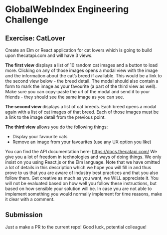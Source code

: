 # GlobalWebIndex Engineering Challenge
## Exercise: CatLover
Create an Elm or React application for cat lovers which is going to build upon thecatapi.com and will have 3 views. 

**The first view** displays a list of 10 random cat images and a button to load more. Clicking on any of those images opens a modal view with the image and the information about the cat’s breed if available. This would be a link to the second view below - the breed detail. The modal should also contain a form to mark the image as your favourite (a part of the third view as well). Make sure you can copy-paste the url of the modal and send it to your friends - they should see the same image as you can see. 

**The second view** displays a list of cat breeds. Each breed opens a modal again with a list of cat images of that breed. Each of those images must be a link to the image detail from the previous point. 

**The third view** allows you do the following things:
* Display your favourite cats 
* Remove an image from your favourites (use any UX option you like)

You can find the API documentation here: https://docs.thecatapi.com/ 
We give you a lot of freedom in technologies and ways of doing things. We only insist on you using React.js or the Elm language. Note that we have omitted a lot of details in this description which we hope you will fill in and thus prove to us that you are aware of industry best practices and that you also follow them. Get creative as much as you want, we WILL appreciate it. You will not be evaluated based on how well you follow these instructions, but based on how sensible your solution will be. In case you are not able to implement something you would normally implement for time reasons, make it clear with a comment. 

## Submission

Just a make a PR to the current repo!
Good luck, potential colleague! 